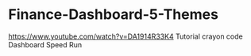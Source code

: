 # Finance-Dashboard-5-Themes
https://www.youtube.com/watch?v=DA1914R33K4  Tutorial  crayon code Dashboard Speed Run
